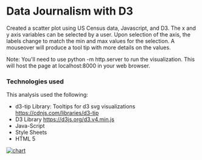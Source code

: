 
# Data Journalism with D3
Created a scatter plot using US Census data, Javascript, and D3.   The x and y axis variables can be selected by a user.   Upon selection of the axis, the labels change to match the min and max values for the selection.    A mouseover will produce a tool tip with more details on the values.   

Note: You'll need to use python -m http.server to run the visualization. This will host the page at localhost:8000 in your web browser. 


### Technologies used
This analysis used the following:

* d3-tip Library: Tooltips for d3 svg visualizations
   https://cdnjs.com/libraries/d3-tip
* D3 Library
   https://d3js.org/d3.v4.min.js
* Java-Script
* Style Sheets
* HTML 5

<a href="https://github.com/loriepeach1/16_d3/blob/master/Project/documents/defaultView.png" 
target="_blank">![chart](defaultview.png)</a>






